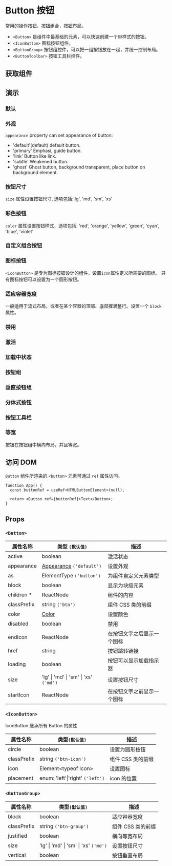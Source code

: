 # Button 按钮

常用的操作按钮，按钮组合，按钮布局。

- `<Button>` 是组件中最基础的元素，可以快速创建一个带样式的按钮。
- `<IconButton>` 图标按钮组件。
- `<ButtonGroup>` 按钮组控件，可以把一组按钮放在一起，并统一控制布局。
- `<ButtonToolbar>` 按钮工具栏控件。

## 获取组件

<!--{include:(components/button/fragments/import.md)}-->

## 演示

### 默认

<!--{include:`basic.md`}-->

### 外观

`appearance` property can set appearance of button:

- 'default'(default) default button.
- 'primary' Emphasi, guide button.
- 'link' Button like link.
- 'subtle' Weakened button.
- 'ghost' Ghost button, background transparent, place button on background element.

<!--{include:`appearance.md`}-->

### 按钮尺寸

`size` 属性设置按钮尺寸, 选项包括:'lg', 'md', 'sm', 'xs'

<!--{include:`size.md`}-->

### 彩色按钮

`color` 属性设置按钮样式，选项包括: 'red', 'orange', 'yellow', 'green', 'cyan', 'blue', 'violet'

<!--{include:`color.md`}-->

### 自定义组合按钮

<!--{include:`custom.md`}-->

### 图标按钮

`<IconButton>` 是专为图标按钮设计的组件，设置`icon`属性定义所需要的图标。 只有图标按钮可以设置为一个圆形按钮。

<!--{include:`icon-button.md`}-->

### 适应容器宽度

一般适用于流式布局，或者在某个容器的顶部、底部撑满整行。设置一个 `block` 属性。

<!--{include:`block.md`}-->

### 禁用

<!--{include:`disabled.md`}-->

### 激活

<!--{include:`active.md`}-->

### 加载中状态

<!--{include:`loading.md`}-->

### 按钮组

<!--{include:`group-basic.md`}-->

### 垂直按钮组

<!--{include:`vertical.md`}-->

### 分体式按钮

<!--{include:`split-button.md`}-->

### 按钮工具栏

<!--{include:`toolbar.md`}-->

### 等宽

按钮在按钮组中横向布局，并且等宽。

<!--{include:`justified.md`}-->

## 访问 DOM

`Button` 组件所渲染的 `<button>` 元素可通过 `ref` 属性访问。

```tsx
function App() {
  const buttonRef = useRef<HTMLButtonElement>(null);

  return <Button ref={buttonRef}>Text</Button>;
}
```

## Props

### `<Button>`

| 属性名称    | 类型 `(默认值)`                                      | 描述                       |
| ----------- | ---------------------------------------------------- | -------------------------- |
| active      | boolean                                              | 激活状态                   |
| appearance  | [Appearance](#code-ts-appearance-code) `('default')` | 设置外观                   |
| as          | ElementType `('button')`                             | 为组件自定义元素类型       |
| block       | boolean                                              | 显示为块级元素             |
| children \* | ReactNode                                            | 组件的内容                 |
| classPrefix | string `('btn')`                                     | 组件 CSS 类的前缀          |
| color       | [Color](#code-ts-color-code)                         | 设置颜色                   |
| disabled    | boolean                                              | 禁用                       |
| endIcon     | ReactNode                                            | 在按钮文字之后显示一个图标 |
| href        | string                                               | 按钮跳转链接               |
| loading     | boolean                                              | 按钮可以显示加载指示器     |
| size        | 'lg' &#124; 'md' &#124; 'sm' &#124; 'xs' `('md')`    | 设置按钮尺寸               |
| startIcon   | ReactNode                                            | 在按钮文字之前显示一个图标 |

### `<IconButton>`

IconButton 继承所有 Button 的属性

| 属性名称    | 类型`(默认值)`                       | 描述              |
| ----------- | ------------------------------------ | ----------------- |
| circle      | boolean                              | 设置为圆形按钮    |
| classPrefix | string `('btn-icon')`                | 组件 CSS 类的前缀 |
| icon        | Element&lt;typeof Icon&gt;           | 设置图标          |
| placement   | enum: 'left'&#124;'right' `('left')` | icon 的位置       |

### `<ButtonGroup>`

| 属性名称    | 类型`(默认值)`                                    | 描述              |
| ----------- | ------------------------------------------------- | ----------------- |
| block       | boolean                                           | 适应容器宽度      |
| classPrefix | string `('btn-group')`                            | 组件 CSS 类的前缀 |
| justified   | boolean                                           | 横向等宽布局      |
| size        | 'lg' &#124; 'md' &#124; 'sm' &#124; 'xs' `('md')` | 设置按钮尺寸      |
| vertical    | boolean                                           | 按钮垂直布局      |

<!--{include:(_common/types/appearance.md)}-->
<!--{include:(_common/types/color.md)}-->
